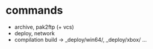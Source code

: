 # commands
- archive, pak2ftp (+ vcs)
- deploy, network
- compilation build -> _deploy/win64/, _deploy/xbox/ ...
